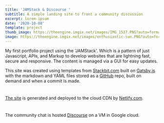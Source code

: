```yaml
---
title: 'JAMStack & Discourse '
subtitle: A simple landing site to front a community discussion
excerpt: lorem-ipsum
date: '2020-10-08'
template: project
thumb_image: https://theengine.imgix.net/images/IMG_1537.PNG?auto=format,enhance&q=60
image: https://theengine.imgix.net/images/enthusiastic-sun.PNG?auto=format,enhance&q=60&fit=clip
---
```

My first portfolio project using the 'JAMStack'. Which is a pattern of just Javascript, APIs, and Markup to develop websites that are lightning fast, secure and responsive. The content is managed via a GUI for easy updates.

This site was created using templates from [Stackbit.com](https://Stackbit.com) built on [Gatsby.js](https://www.gatsbyjs.com/) with the markdown and YAML files stored as a [GitHub](https://github.com/donnay/perpetual-sparrow) repo, built on demand and when a commit is made.
#
[The site](https://www.discourse.org/)  is generated and deployed to the cloud CDN by [Netlify.com](https://www.netlify.com/).
#
The community chat is hosted [Discourse](https://forum.discourse.org/) on a VM in Google cloud.
